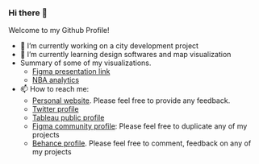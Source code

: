 ### Hi there 👋



Welcome to my Github Profile!


- 🔭 I’m currently working on a city development project  
- 🌱 I’m currently learning design softwares and map visualization
- Summary of some of my visualizations. 
    - [Figma presentation link](https://www.figma.com/proto/B25bhXgfchSmt4ZIUbHyaR/Visualisations?page-id=0%3A1&type=design&node-id=0-1&viewport=-3933%2C857%2C0.13&t=8iPWJ8vT0LKeaT1N-1&scaling=contain&starting-point-node-id=501%3A705&mode=design)
    - [NBA analytics](https://www.figma.com/proto/B25bhXgfchSmt4ZIUbHyaR/Visualisations?page-id=5%3A0&type=design&node-id=610-222&viewport=217%2C363%2C0.06&t=35wLk0EDM2yDZPcu-1&scaling=contain&mode=design)
- 📫 How to reach me: 
    - [Personal website](https://juanmaprofile.netlify.app/). Please feel free to provide any feedback.
    - [Twitter profile](https://twitter.com/Juanma_MN)
    - [Tableau public profile](https://public.tableau.com/app/profile/juanma4308#!/)
    - [Figma community profile](https://www.figma.com/@juanmamn): Please feel free to duplicate any of my projects  
    - [Behance profile](http://www.behance.net/juanmamn). Please feel free to comment, feedback on any of my projects


<!--
**JuanmaMN/JuanmaMN** is a ✨ _special_ ✨ repository because its `README.md` (this file) appears on your GitHub profile.

Here are some ideas to get you started:

- 🔭 I’m currently working on city development project
  
- 🌱 I’m currently learning design softwares and mapping visualization

- 👯 I’m looking to collaborate on ...
- 🤔 I’m looking for help with ...
- 💬 Ask me about ...
- 📫 How to reach me: ...
- 😄 Pronouns: ...
- ⚡ Fun fact: ...
-->
